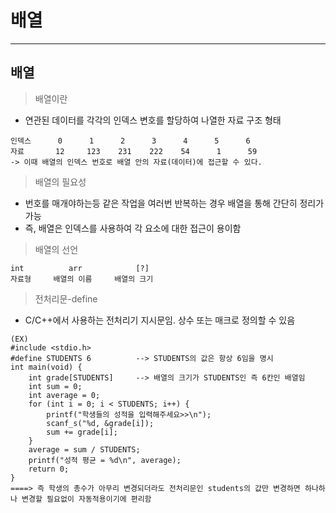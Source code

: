 # 배열
---
배열
---
> 배열이란<br>
- 연관된 데이터를 각각의 인덱스 변호를 할당하여 나열한 자료 구조 형태
```
인덱스      0      1      2      3      4      5      6
자료       12     123    231    222    54      1      59
-> 이때 배열의 인덱스 번호로 배열 안의 자료(데이터)에 접근할 수 있다.
```
> 배열의 필요성<br>
- 번호를 매개야하는등 같은 작업을 여러번 반복하는 경우 배열을 통해 간단히 정리가 가능
- 즉, 배열은 인덱스를 사용하여 각 요소에 대한 접근이 용이함
> 배열의 선언<br>
```
int          arr            [?]
자료형     배열의 이름     배열의 크기
```
> 전처리문-define<br>
- C/C++에서 사용하는 전처리기 지시문임. 상수 또는 매크로 정의할 수 있음
```
(EX)
#include <stdio.h>
#define STUDENTS 6          --> STUDENTS의 값은 항상 6임을 명시
int main(void) {
    int grade[STUDENTS]     --> 배열의 크기가 STUDENTS인 즉 6칸인 배열임
    int sum = 0;
    int average = 0;
    for (int i = 0; i < STUDENTS; i++) {
        printf("학생들의 성적을 입력해주세요>>\n");
        scanf_s("%d, &grade[i]);
        sum += grade[i];
    }
    average = sum / STUDENTS;
    printf("성적 평균 = %d\n", average);
    return 0;
}
====> 즉 학생의 총수가 아무리 변경되더라도 전처리문인 students의 값만 변경하면 하나하나 변경할 필요없이 자동적용이기에 편리함
```


























